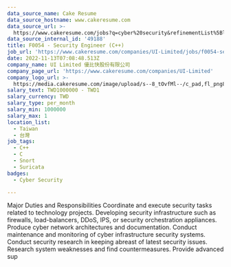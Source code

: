 ```yaml
---
data_source_name: Cake Resume
data_source_hostname: www.cakeresume.com
data_source_url: >-
  https://www.cakeresume.com/jobs?q=cyber%20security&refinementList%5Blang_name%5D%5B0%5D=English&refinementList%5Bsalary_type%5D=per_year&range%5Bsalary_range%5D%5Bmin%5D=1000000
data_source_internal_id: '49188'
title: F0054 - Security Engineer (C++)
job_url: 'https://www.cakeresume.com/companies/UI-Limited/jobs/f0054-security-engineer'
date: 2022-11-13T07:08:48.513Z
company_name: UI Limited 優比快股份有限公司
company_page_url: 'https://www.cakeresume.com/companies/UI-Limited'
company_logo_url: >-
  https://media.cakeresume.com/image/upload/s--8_tOvfMl--/c_pad,fl_png8,h_200,w_200/v1652866387/xtiubzqy3eub93zondpx.png
salary_text: TWD1000000 - TWD1
salary_currency: TWD
salary_type: per_month
salary_min: 1000000
salary_max: 1
location_list:
  - Taiwan
  - 台灣
job_tags:
  - C++
  - C
  - Snort
  - Suricata
badges:
  - Cyber Security

---
```


Major Duties and Responsibilities Coordinate and execute security tasks related to technology projects. Developing security infrastructure such as firewalls, load-balancers, DDoS, IPS, or security orchestration appliances. Produce cyber network architectures and documentation. Conduct maintenance and monitoring of cyber infrastructure security systems. Conduct security research in keeping abreast of latest security issues. Research system weaknesses and find countermeasures. Provide advanced sup